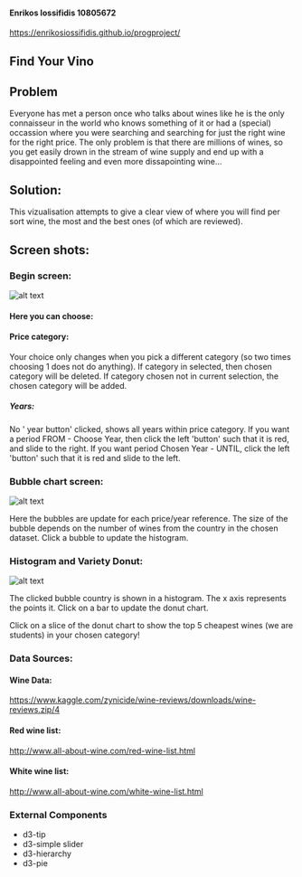 #### Enrikos Iossifidis 10805672
https://enrikosiossifidis.github.io/progproject/
## Find Your Vino

## Problem
Everyone has met a person once who talks about wines like he is the only connaisseur in the world who knows something of it or had a (special) occassion where you were searching and searching for just the right wine for the right price. The only problem is that there are millions of wines, so you get easily drown in the stream of wine supply and end up with a disappointed feeling and even more dissapointing wine...

## Solution:

This vizualisation attempts to give a clear view of where you will find per sort wine, the most and the best ones (of which are reviewed). 

## Screen shots:

### Begin screen:
![alt text](https://enrikosiossifidis.github.io/progproject/doc/pictures/welcome_text_user_choices.PNG)

#### Here you can choose:

#### Price category:
Your choice only changes when you pick a different category (so two times choosing 1 does not do anything). If category in selected, then chosen category will be deleted. If category chosen not in current selection, the chosen category will be added.

##### Years:
No ' year button' clicked, shows all years within price category. If you want a period FROM - Choose Year, then click the left 'button' such that it is red, and slide to the right. If you want period Chosen Year - UNTIL, click the left 'button' such that it is red and slide to the left.

### Bubble chart screen:
![alt text](https://enrikosiossifidis.github.io/progproject/doc/pictures/bubble_chart.PNG)

Here the bubbles are update for each price/year reference. The size of the bubble depends on the number of wines from the country in the chosen dataset. Click a bubble to update the histogram.

### Histogram and Variety Donut:

![alt text](https://enrikosiossifidis.github.io/progproject/doc/pictures/hist_donut_best_cheapest.PNG)

The clicked bubble country is shown in a histogram. The x axis represents the points it. Click on a bar to update the donut chart. 

Click on a slice of the donut chart to show the top 5 cheapest wines (we are students) in your chosen category!

### Data Sources:

#### Wine Data:
https://www.kaggle.com/zynicide/wine-reviews/downloads/wine-reviews.zip/4

#### Red wine list:
http://www.all-about-wine.com/red-wine-list.html

#### White wine list:
http://www.all-about-wine.com/white-wine-list.html

### External Components

* d3-tip
* d3-simple slider
* d3-hierarchy
* d3-pie







